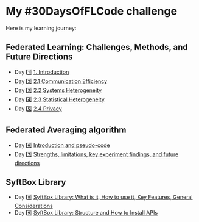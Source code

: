 # My #30DaysOfFLCode challenge

Here is my learning journey:
## Federated Learning: Challenges, Methods, and Future Directions
- Day 1️⃣ [1. Introduction](day1/day1.md)
- Day 2️⃣ [2.1 Communication Efficiency](day2/day2.md)
- Day 3️⃣ [2.2 Systems Heterogeneity](day3/day3.md)
- Day 4️⃣ [2.3 Statistical Heterogeneity](day4/day4.md)
- Day 5️⃣ [2.4 Privacy](day5/day5.md)

## Federated Averaging algorithm
- Day 6️⃣ [Introduction and pseudo-code](day6/day6.md)
- Day 7️⃣ [Strengths, limitations, key experiment findings, and future directions](day7/day7.md)

## SyftBox Library
- Day 8️⃣ [SyftBox Library: What is it, How to use it, Key Features, General Considerations](day8/day8.md)
- Day 9️⃣ [SyftBox Library: Structure and How to Install APIs](day9/day9.md)
